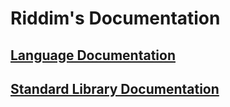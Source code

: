 # Riddim's Documentation
## [Language Documentation](riddim/README.md)
<!-- TODO -->
## [Standard Library Documentation](std/README.md)
